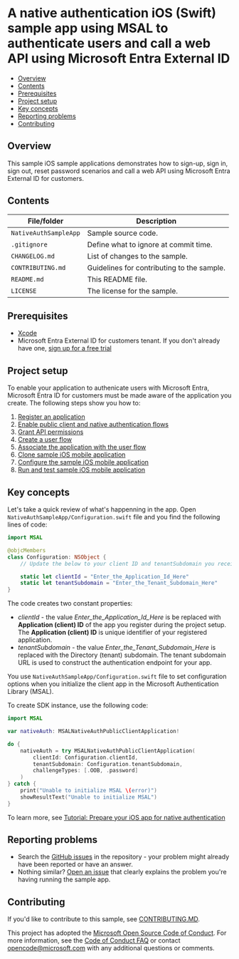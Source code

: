 # A native authentication iOS (Swift) sample app using MSAL to authenticate users and call a web API using Microsoft Entra External ID

* [Overview](#overview)
* [Contents](#contents)
* [Prerequisites](#prerequisites)
* [Project setup](#project-setup)
* [Key concepts](#key-concepts)
* [Reporting problems](#reporting-problems)
* [Contributing](#contributing)

## Overview

This sample iOS sample applications demonstrates how to sign-up, sign in, sign out, reset password scenarios and call a web API using Microsoft Entra External ID for customers.

## Contents

| File/folder | Description |
|-------------|-------------|
| `NativeAuthSampleApp`       | Sample source code. |
| `.gitignore` | Define what to ignore at commit time. |
| `CHANGELOG.md` | List of changes to the sample. |
| `CONTRIBUTING.md` | Guidelines for contributing to the sample. |
| `README.md` | This README file. |
| `LICENSE`   | The license for the sample. |

## Prerequisites

* <a href="https://developer.apple.com/xcode/resources/" target="_blank">Xcode</a>
* Microsoft Entra External ID for customers tenant. If you don't already have one, <a href="https://aka.ms/ciam-free-trial?wt.mc_id=ciamcustomertenantfreetrial_linkclick_content_cnl" target="_blank">sign up for a free trial</a>

## Project setup

To enable your application to authenicate users with Microsoft Entra, Microsoft Entra ID for customers must be made aware of the application you create. The following steps show you how to:

1. [Register an application](https://review.learn.microsoft.com/en-us/entra/external-id/customers/how-to-run-native-authentication-sample-ios-app?branch=pr-en-us-2024#register-an-application)
1. [Enable public client and native authentication flows](https://review.learn.microsoft.com/en-us/entra/external-id/customers/how-to-run-native-authentication-sample-ios-app?branch=pr-en-us-2024#enable-public-client-and-native-authentication-flows)
1. [Grant API permissions](https://review.learn.microsoft.com/en-us/entra/external-id/customers/how-to-run-native-authentication-sample-ios-app?branch=pr-en-us-2024#grant-api-permissions)
1. [Create a user flow](https://review.learn.microsoft.com/en-us/entra/external-id/customers/how-to-run-native-authentication-sample-ios-app?branch=pr-en-us-2024#create-a-user-flow)
1. [Associate the application with the user flow](https://review.learn.microsoft.com/en-us/entra/external-id/customers/how-to-run-native-authentication-sample-ios-app?branch=pr-en-us-2024#associate-the-application-with-the-user-flow)
1. [Clone sample iOS mobile application](https://review.learn.microsoft.com/en-us/entra/external-id/customers/how-to-run-native-authentication-sample-ios-app?branch=pr-en-us-2024#clone-sample-ios-mobile-application)
1. [Configure the sample iOS mobile application](https://review.learn.microsoft.com/en-us/entra/external-id/customers/how-to-run-native-authentication-sample-ios-app?branch=pr-en-us-2024#configure-the-sample-ios-mobile-application)
1. [Run and test sample iOS mobile application](https://review.learn.microsoft.com/en-us/entra/external-id/customers/how-to-run-native-authentication-sample-ios-app?branch=pr-en-us-2024#run-and-test-sample-ios-mobile-application)

## Key concepts

Let's take a quick review of what's happenning in the app. Open `NativeAuthSampleApp/Configuration.swift` file and you find the following lines of code:

```swift
import MSAL

@objcMembers
class Configuration: NSObject {
    // Update the below to your client ID and tenantSubdomain you received in the portal.

    static let clientId = "Enter_the_Application_Id_Here"
    static let tenantSubdomain = "Enter_the_Tenant_Subdomain_Here"
}
```

The code creates two constant properties:

* _clientId_ - the value _Enter_the_Application_Id_Here_ is be replaced with **Application (client) ID** of the app you register during the project setup. The **Application (client) ID** is unique identifier of your registered application.
* _tenantSubdomain_ - the value _Enter_the_Tenant_Subdomain_Here_ is replaced with the Directory (tenant) subdomain. The tenant subdomain URL is used to construct the authentication endpoint for your app.

You use `NativeAuthSampleApp/Configuration.swift` file to set configuration options when you initialize the client app in the Microsoft Authentication Library (MSAL).

To create SDK instance, use the following code:

```swift
import MSAL

var nativeAuth: MSALNativeAuthPublicClientApplication!

do {
    nativeAuth = try MSALNativeAuthPublicClientApplication(
        clientId: Configuration.clientId,
        tenantSubdomain: Configuration.tenantSubdomain,
        challengeTypes: [.OOB, .password]
    )
} catch {
    print("Unable to initialize MSAL \(error)")
    showResultText("Unable to initialize MSAL")
}
```

To learn more, see [Tutorial: Prepare your iOS app for native authentication](https://review.learn.microsoft.com/en-us/entra/external-id/customers/tutorial-native-authentication-prepare-ios-app?branch=pr-en-us-2024)

## Reporting problems

* Search the [GitHub issues](https://github.com/Azure-Samples/ms-identity-ciam-native-auth-ios-sample/issues) in the repository - your problem might already have been reported or have an answer.
* Nothing similar? [Open an issue](https://github.com/Azure-Samples/ms-identity-ciam-native-auth-ios-sample/issues/new) that clearly explains the problem you're having running the sample app.

## Contributing

If you'd like to contribute to this sample, see [CONTRIBUTING.MD](/CONTRIBUTING.md).

This project has adopted the [Microsoft Open Source Code of Conduct](https://opensource.microsoft.com/codeofconduct/). For more information, see the [Code of Conduct FAQ](https://opensource.microsoft.com/codeofconduct/faq/) or contact [opencode@microsoft.com](mailto:opencode@microsoft.com) with any additional questions or comments.
